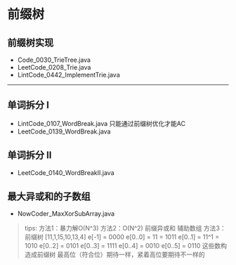 # 前缀树

## 前缀树实现

- Code_0030_TrieTree.java
- LeetCode_0208_Trie.java
- LintCode_0442_ImplementTrie.java

---

## 单词拆分 I

- LintCode_0107_WordBreak.java  只能通过前缀树优化才能AC
- LeetCode_0139_WordBreak.java

## 单词拆分 II

- LeetCode_0140_WordBreakII.java

## 最大异或和的子数组

- NowCoder_MaxXorSubArray.java

> tips:
方法1：暴力解O(N^3)
方法2：O(N^2) 前缀异或和 辅助数组
方法3：前缀树
[11,1,15,10,13,4]
e[-1] = 0000
e[0..0] = 11 = 1011
e[0..1] = 11^1 = 1010
e[0..2] = 0101
e[0..3] = 1111
e[0..4] = 0010
e[0..5] = 0110
这些数构造成前缀树
最高位（符合位）期待一样，紧着高位要期待不一样的
